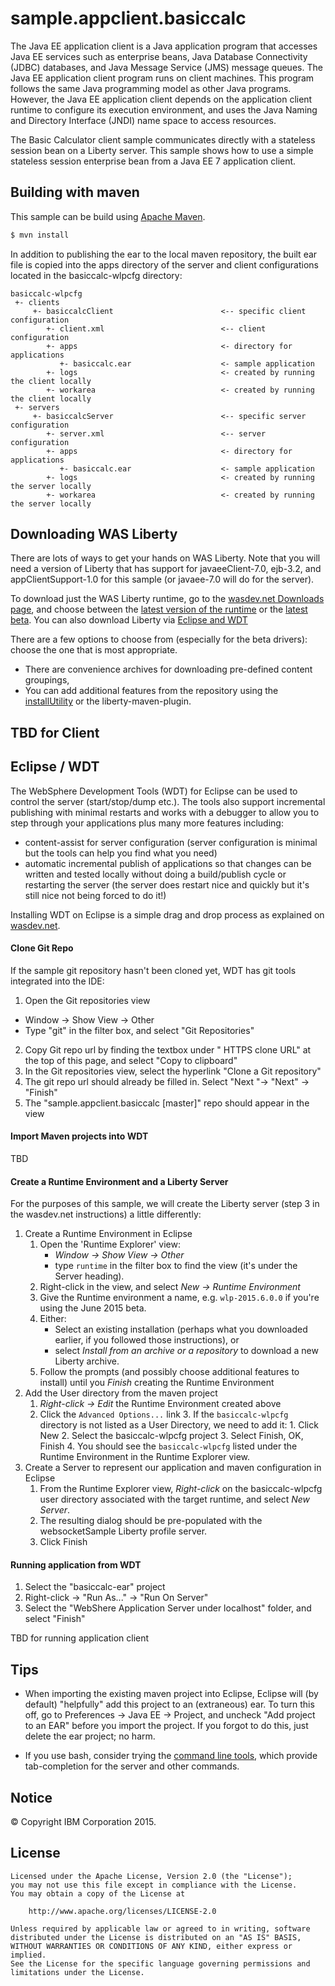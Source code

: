 # sample.appclient.basiccalc
The Java EE application client is a Java application program that accesses Java EE services such as enterprise beans, Java Database Connectivity (JDBC) databases, and Java Message Service (JMS) message queues. The Java EE application client program runs on client machines. This program follows the same Java programming model as other Java programs. However, the Java EE application client depends on the application client runtime to configure its execution environment, and uses the Java Naming and Directory Interface (JNDI) name space to access resources.

The Basic Calculator client sample communicates directly with a stateless session bean on a Liberty server. This sample shows how to use a simple stateless session enterprise bean from a Java EE 7 application client.


## Building with maven

This sample can be build using [Apache Maven](http://maven.apache.org/).

```bash
$ mvn install
```
 In addition to publishing the ear to the local maven repository, the built ear file is copied into the apps directory of the server and client configurations located in the basiccalc-wlpcfg directory:

```text
basiccalc-wlpcfg
 +- clients
     +- basiccalcClient                        <-- specific client configuration
        +- client.xml                          <-- client configuration
        +- apps                                <- directory for applications
           +- basiccalc.ear                    <- sample application
        +- logs                                <- created by running the client locally
        +- workarea                            <- created by running the client locally
 +- servers
     +- basiccalcServer                        <-- specific server configuration
        +- server.xml                          <-- server configuration
        +- apps                                <- directory for applications
           +- basiccalc.ear                    <- sample application
        +- logs                                <- created by running the server locally
        +- workarea                            <- created by running the server locally
```


## Downloading WAS Liberty

There are lots of ways to get your hands on WAS Liberty. Note that you will need a version of Liberty that has support for javaeeClient-7.0, ejb-3.2, and appClientSupport-1.0 for this sample (or javaee-7.0 will do for the server).

To download just the WAS Liberty runtime, go to the [wasdev.net Downloads page][wasdev], and choose between the [latest version of the runtime][wasdev-latest] or the [latest beta][wasdev-beta]. You can also download Liberty via [Eclipse and WDT](#eclipse--wdt)

There are a few options to choose from (especially for the beta drivers): choose the one that is most appropriate.
* There are convenience archives for downloading pre-defined content groupings,
* You can add additional features from the repository using the [installUtility][installUtility] or the liberty-maven-plugin.

[wasdev]: https://developer.ibm.com/wasdev/downloads/
[wasdev-latest]: https://developer.ibm.com/wasdev/downloads/liberty-profile-using-non-eclipse-environments/
[wasdev-beta]: https://developer.ibm.com/wasdev/downloads/liberty-profile-beta/
[installUtility]: http://www-01.ibm.com/support/knowledgecenter/#!/was_beta_liberty/com.ibm.websphere.wlp.nd.multiplatform.doc/ae/rwlp_command_installutility.html

## TBD for Client

## Eclipse / WDT

The WebSphere Development Tools (WDT) for Eclipse can be used to control the server (start/stop/dump etc.). The tools also support incremental publishing with minimal restarts and works with a debugger to allow you to step through your applications plus many more features including:

* content-assist for server configuration (server configuration is minimal but the tools can help you find what you need)
* automatic incremental publish of applications so that changes can be written and tested locally without doing a build/publish cycle or restarting the server (the server does restart nice and quickly but it's still nice not being forced to do it!)

Installing WDT on Eclipse is a simple drag and drop process as explained on [wasdev.net][wasdev-wdt].

[wasdev-wdt]: https://developer.ibm.com/wasdev/downloads/liberty-profile-using-eclipse/

#### Clone Git Repo

If the sample git repository hasn't been cloned yet, WDT has git tools integrated into the IDE:
1.  Open the Git repositories view
* Window -> Show View -> Other
* Type "git" in the filter box, and select "Git Repositories"
2.  Copy Git repo url by finding the textbox under " HTTPS clone URL" at the top of this page, and select "Copy to clipboard"
3.  In the Git repositories view, select the hyperlink "Clone a Git repository"
4.  The git repo url should already be filled in.  Select "Next "-> "Next" -> "Finish"
5.  The "sample.appclient.basiccalc [master]" repo should appear in the view

#### Import Maven projects into WDT

TBD

#### Create a Runtime Environment and a Liberty Server

For the purposes of this sample, we will create the Liberty server (step 3 in the wasdev.net instructions) a little differently:

1. Create a Runtime Environment in Eclipse
    1. Open the 'Runtime Explorer' view:
        * *Window -> Show View -> Other*
        * type `runtime` in the filter box to find the view (it's under the Server heading).
    2. Right-click in the view, and select *New -> Runtime Environment*
    3. Give the Runtime environment a name, e.g. `wlp-2015.6.0.0` if you're using the June 2015 beta.
    4. Either:
        * Select an existing installation (perhaps what you downloaded earlier, if you followed those instructions), or
        * select *Install from an archive or a repository* to download a new Liberty archive.
    5. Follow the prompts (and possibly choose additional features to install) until you *Finish* creating the Runtime Environment
2. Add the User directory from the maven project
    1. *Right-click -> Edit* the Runtime Environment created above
    2. Click the `Advanced Options...` link
        3. If the `basiccalc-wlpcfg` directory is not listed as a User Directory, we need to add it:
            1. Click New
            2. Select the basiccalc-wlpcfg project
            3. Select Finish, OK, Finish
        4. You should see the `basiccalc-wlpcfg` listed under the Runtime Environment in the Runtime Explorer view.
3. Create a Server to represent our application and maven configuration in Eclipse
    1. From the Runtime Explorer view, *Right-click* on the basiccalc-wlpcfg user directory associated with the target runtime, and select *New Server*.
    2. The resulting dialog should be pre-populated with the websocketSample Liberty profile server.
    3. Click Finish

#### Running application from WDT

1.  Select the "basiccalc-ear" project
2.  Right-click -> "Run As..." -> "Run On Server"
3.  Select the "WebShere Application Server under localhost" folder, and select "Finish"

TBD for running application client

## Tips

* When importing the existing maven project into Eclipse, Eclipse will (by default) "helpfully" add this project to an (extraneous) ear. To turn this off, go to Preferences -> Java EE -> Project, and uncheck "Add project to an EAR" before you import the project. If you forgot to do this, just delete the ear project; no harm.

* If you use bash, consider trying the [command line tools](https://github.com/WASdev/util.bash.completion), which provide tab-completion for the server and other commands.


## Notice

© Copyright IBM Corporation 2015.

## License

```text
Licensed under the Apache License, Version 2.0 (the "License");
you may not use this file except in compliance with the License.
You may obtain a copy of the License at

    http://www.apache.org/licenses/LICENSE-2.0

Unless required by applicable law or agreed to in writing, software
distributed under the License is distributed on an "AS IS" BASIS,
WITHOUT WARRANTIES OR CONDITIONS OF ANY KIND, either express or implied.
See the License for the specific language governing permissions and
limitations under the License.
````
